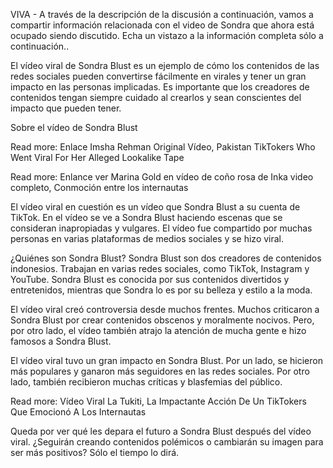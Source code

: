 VIVA - A través de la descripción de la discusión a continuación, vamos a compartir información relacionada con el video de Sondra que ahora está ocupado siendo discutido. Echa un vistazo a la información completa sólo a continuación..

El vídeo viral de Sondra Blust es un ejemplo de cómo los contenidos de las redes sociales pueden convertirse fácilmente en virales y tener un gran impacto en las personas implicadas. Es importante que los creadores de contenidos tengan siempre cuidado al crearlos y sean conscientes del impacto que pueden tener.

Sobre el vídeo de Sondra Blust



Read more: Enlace Imsha Rehman Original Vídeo, Pakistan TikTokers Who Went Viral For Her Alleged Lookalike Tape

Read more: Enlance ver Marina Gold en vídeo de coño rosa de Inka video completo, Conmoción entre los internautas

 

El vídeo viral en cuestión es un vídeo que Sondra Blust a su cuenta de TikTok. En el vídeo se ve a Sondra Blust haciendo escenas que se consideran inapropiadas y vulgares. El vídeo fue compartido por muchas personas en varias plataformas de medios sociales y se hizo viral.

¿Quiénes son Sondra Blust?
Sondra Blust son dos creadores de contenidos indonesios. Trabajan en varias redes sociales, como TikTok, Instagram y YouTube. Sondra Blust es conocida por sus contenidos divertidos y entretenidos, mientras que Sondra lo es por su belleza y estilo a la moda.

El vídeo viral creó controversia desde muchos frentes. Muchos criticaron a Sondra Blust por crear contenidos obscenos y moralmente nocivos. Pero, por otro lado, el vídeo también atrajo la atención de mucha gente e hizo famosos a Sondra Blust.

El vídeo viral tuvo un gran impacto en Sondra Blust. Por un lado, se hicieron más populares y ganaron más seguidores en las redes sociales. Por otro lado, también recibieron muchas críticas y blasfemias del público.

Read more: Vídeo Viral La Tukiti, La Impactante Acción De Un TikTokers Que Emocionó A Los Internautas

Queda por ver qué les depara el futuro a Sondra Blust después del vídeo viral. ¿Seguirán creando contenidos polémicos o cambiarán su imagen para ser más positivos? Sólo el tiempo lo dirá.
